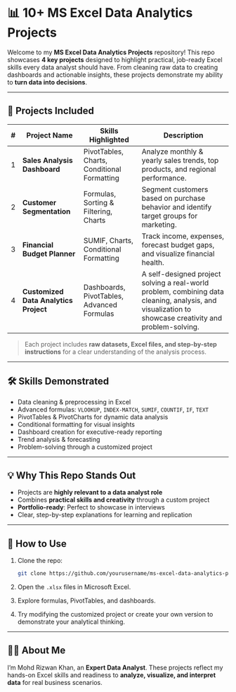# 📊 10+ MS Excel Data Analytics Projects

Welcome to my **MS Excel Data Analytics Projects** repository! This repo showcases **4 key projects** designed to highlight practical, job-ready Excel skills every data analyst should have. From cleaning raw data to creating dashboards and actionable insights, these projects demonstrate my ability to **turn data into decisions**.

---

## 🚀 Projects Included

| # | Project Name                          | Skills Highlighted                          | Description                                                                                                                                            |
| - | ------------------------------------- | ------------------------------------------- | ------------------------------------------------------------------------------------------------------------------------------------------------------ |
| 1 | **Sales Analysis Dashboard**          | PivotTables, Charts, Conditional Formatting | Analyze monthly & yearly sales trends, top products, and regional performance.                                                                         |
| 2 | **Customer Segmentation**             | Formulas, Sorting & Filtering, Charts       | Segment customers based on purchase behavior and identify target groups for marketing.                                                                 |
| 3 | **Financial Budget Planner**          | SUMIF, Charts, Conditional Formatting       | Track income, expenses, forecast budget gaps, and visualize financial health.                                                                          |
| 4 | **Customized Data Analytics Project** | Dashboards, PivotTables, Advanced Formulas  | A self-designed project solving a real-world problem, combining data cleaning, analysis, and visualization to showcase creativity and problem-solving. |

> Each project includes **raw datasets, Excel files, and step-by-step instructions** for a clear understanding of the analysis process.

---

## 🛠 Skills Demonstrated

* Data cleaning & preprocessing in Excel
* Advanced formulas: `VLOOKUP`, `INDEX-MATCH`, `SUMIF`, `COUNTIF`, `IF`, `TEXT`
* PivotTables & PivotCharts for dynamic data analysis
* Conditional formatting for visual insights
* Dashboard creation for executive-ready reporting
* Trend analysis & forecasting
* Problem-solving through a customized project

---

## 💡 Why This Repo Stands Out

* Projects are **highly relevant to a data analyst role**
* Combines **practical skills and creativity** through a custom project
* **Portfolio-ready**: Perfect to showcase in interviews
* Clear, step-by-step explanations for learning and replication

---

## 📌 How to Use

1. Clone the repo:

   ```bash
   git clone https://github.com/yourusername/ms-excel-data-analytics-projects.git
   ```
2. Open the `.xlsx` files in Microsoft Excel.
3. Explore formulas, PivotTables, and dashboards.
4. Try modifying the customized project or create your own version to demonstrate your analytical thinking.

---

## 👨‍💻 About Me

I’m Mohd Rizwan Khan, an **Expert Data Analyst**. These projects reflect my hands-on Excel skills and readiness to **analyze, visualize, and interpret data** for real business scenarios.
